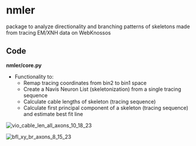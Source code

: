 # nmler
package to analyze directionality and branching patterns of skeletons made from tracing EM/XNH data on WebKnossos

## Code

**nmler/core.py** 
  - Functionality to:
    - Remap tracing coordinates from bin2 to bin1 space
    - Create a Navis Neuron List (skeletonization) from a single tracing sequence
    - Calculate cable lengths of skeleton (tracing sequence)
    - Calculate first principal component of a skeleton (tracing sequence) and estimate best fit line



![vio_cable_len_all_axons_10_18_23](https://github.com/azatian/nmler/assets/9220290/b53eaeb3-b699-453b-b91d-8d938bec7dbb)

![bfl_xy_br_axons_8_15_23](https://github.com/azatian/nmler/assets/9220290/c2dd2f77-1042-4c04-a72a-7dd2d84e717e)
